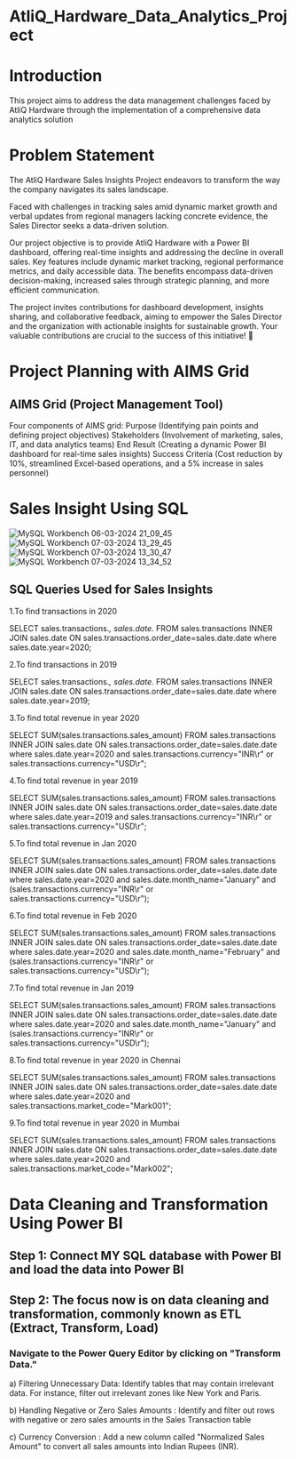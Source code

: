 # AtliQ_Hardware_Data_Analytics_Project

# Introduction
This project aims to address the data management challenges faced by AtliQ Hardware through the implementation of a comprehensive data analytics solution

# Problem Statement
The AtliQ Hardware Sales Insights Project endeavors to transform the way the company navigates its sales landscape. 

Faced with challenges in tracking sales amid dynamic market growth and verbal updates from regional managers lacking concrete evidence, the Sales Director seeks a data-driven solution. 

Our project objective is to provide AtliQ Hardware with a Power BI dashboard, offering real-time insights and addressing the decline in overall sales. Key features include dynamic market tracking, regional performance metrics, and daily accessible data. The benefits encompass data-driven decision-making, increased sales through strategic planning, and more efficient communication.

The project invites contributions for dashboard development, insights sharing, and collaborative feedback, aiming to empower the Sales Director and the organization with actionable insights for sustainable growth. Your valuable contributions are crucial to the success of this initiative! 🚀

# Project Planning with AIMS Grid
## AIMS Grid (Project Management Tool)
Four components of AIMS grid:
Purpose (Identifying pain points and defining project objectives)
Stakeholders (Involvement of marketing, sales, IT, and data analytics teams)
End Result (Creating a dynamic Power BI dashboard for real-time sales insights) 
Success Criteria (Cost reduction by 10%, streamlined Excel-based operations, and a 5% increase in sales personnel)

# Sales Insight Using SQL 

![MySQL Workbench 06-03-2024 21_09_45](https://github.com/Prajjwal011/AtliQ_Hardware_Data_Analytics_Project/assets/140709421/423a9e7c-8389-4430-bc50-6e268b604a2d)
![MySQL Workbench 07-03-2024 13_29_45](https://github.com/Prajjwal011/AtliQ_Hardware_Data_Analytics_Project/assets/140709421/7ffbeaab-00e2-4a2b-a6bb-c944481f7611)
![MySQL Workbench 07-03-2024 13_30_47](https://github.com/Prajjwal011/AtliQ_Hardware_Data_Analytics_Project/assets/140709421/8f2810b9-56e8-49fa-a4d7-858ed292c6ed)
![MySQL Workbench 07-03-2024 13_34_52](https://github.com/Prajjwal011/AtliQ_Hardware_Data_Analytics_Project/assets/140709421/7c94f155-d16f-44db-b3f0-1a4fe8578288)

## SQL Queries Used for Sales Insights

1.To find transactions in 2020 

SELECT sales.transactions.*, sales.date.* FROM sales.transactions INNER JOIN sales.date ON sales.transactions.order_date=sales.date.date where sales.date.year=2020;

2.To find transactions in 2019 

SELECT sales.transactions.*, sales.date.* FROM sales.transactions INNER JOIN sales.date ON sales.transactions.order_date=sales.date.date where sales.date.year=2019;

3.To find total revenue in year 2020

SELECT SUM(sales.transactions.sales_amount) FROM sales.transactions INNER JOIN sales.date ON sales.transactions.order_date=sales.date.date where sales.date.year=2020 and sales.transactions.currency="INR\r" or sales.transactions.currency="USD\r";

4.To find total revenue in year 2019

SELECT SUM(sales.transactions.sales_amount) FROM sales.transactions INNER JOIN sales.date ON sales.transactions.order_date=sales.date.date where sales.date.year=2019 and sales.transactions.currency="INR\r" or sales.transactions.currency="USD\r";

5.To find total revenue in Jan 2020  

SELECT SUM(sales.transactions.sales_amount) FROM sales.transactions INNER JOIN sales.date ON sales.transactions.order_date=sales.date.date where sales.date.year=2020 and sales.date.month_name="January" and (sales.transactions.currency="INR\r" or sales.transactions.currency="USD\r");

6.To find total revenue in Feb 2020 

SELECT SUM(sales.transactions.sales_amount) FROM sales.transactions INNER JOIN sales.date ON sales.transactions.order_date=sales.date.date where sales.date.year=2020 and sales.date.month_name="February" and (sales.transactions.currency="INR\r" or sales.transactions.currency="USD\r");

7.To find total revenue in Jan 2019

SELECT SUM(sales.transactions.sales_amount) FROM sales.transactions INNER JOIN sales.date ON sales.transactions.order_date=sales.date.date where sales.date.year=2020 and sales.date.month_name="January" and (sales.transactions.currency="INR\r" or sales.transactions.currency="USD\r");

8.To find total revenue in year 2020 in Chennai

SELECT SUM(sales.transactions.sales_amount) FROM sales.transactions INNER JOIN sales.date ON sales.transactions.order_date=sales.date.date where sales.date.year=2020 and sales.transactions.market_code="Mark001";

9.To find total revenue in year 2020 in Mumbai

SELECT SUM(sales.transactions.sales_amount) FROM sales.transactions INNER JOIN sales.date ON sales.transactions.order_date=sales.date.date where sales.date.year=2020 and sales.transactions.market_code="Mark002";

# Data Cleaning and Transformation Using Power BI

## Step 1: Connect MY SQL database with Power BI and load the data into Power BI

## Step 2: The focus now is on data cleaning and transformation, commonly known as ETL (Extract, Transform, Load)

### Navigate to the Power Query Editor by clicking on "Transform Data."

a) Filtering Unnecessary Data: Identify tables that may contain irrelevant data. For instance, filter out irrelevant zones like New York and Paris.

b) Handling Negative or Zero Sales Amounts : Identify and filter out rows with negative or zero sales amounts in the Sales Transaction table

c) Currency Conversion : Add a new column called "Normalized Sales Amount" to convert all sales amounts into Indian Rupees (INR).

